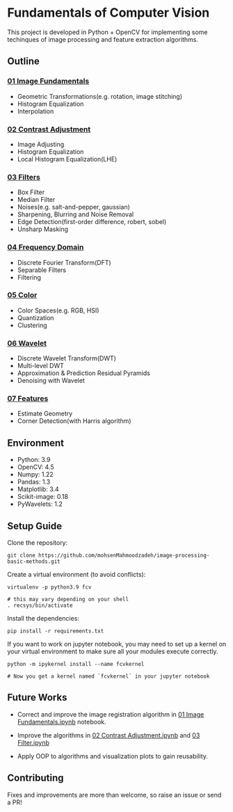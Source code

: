 
# Fundamentals of Computer Vision

This project is developed in Python + OpenCV for implementing some techinques of image processing and feature extraction algorithms. 


## Outline
### [01 Image Fundamentals](https://github.com/mohsenMahmoodzadeh/image-processing-basic-methods/blob/master/01%20Image%20Fundamentals.ipynb)
- Geometric Transformations(e.g. rotation, image stitching)
- Histogram Equalization
- Interpolation

### [02 Contrast Adjustment](https://github.com/mohsenMahmoodzadeh/image-processing-basic-methods/blob/master/02%20Contrast%20Adjustment.ipynb)
- Image Adjusting
- Histogram Equalization
- Local Histogram Equalization(LHE)

### [03 Filters](https://github.com/mohsenMahmoodzadeh/image-processing-basic-methods/blob/master/03%20Filters.ipynb)
- Box Filter
- Median Filter
- Noises(e.g. salt-and-pepper, gaussian)
- Sharpening, Blurring and Noise Removal
- Edge Detection(first-order difference, robert, sobel)
- Unsharp Masking

### [04 Frequency Domain](https://github.com/mohsenMahmoodzadeh/image-processing-basic-methods/blob/master/04%20Frequency%20Domain.ipynb)
- Discrete Fourier Transform(DFT)
- Separable Filters
- Filtering

### [05 Color](https://github.com/mohsenMahmoodzadeh/image-processing-basic-methods/blob/master/05%20Colors.ipynb)
- Color Spaces(e.g. RGB, HSI)
- Quantization
- Clustering

### [06 Wavelet](https://github.com/mohsenMahmoodzadeh/image-processing-basic-methods/blob/master/06%20Wavelet.ipynb)
- Discrete Wavelet Transform(DWT)
- Multi-level DWT
- Approximation & Prediction Residual Pyramids
- Denoising with Wavelet

### [07 Features](https://github.com/mohsenMahmoodzadeh/image-processing-basic-methods/blob/master/07%20Features.ipynb)

- Estimate Geometry
- Corner Detection(with Harris algorithm)


## Environment
- Python: 3.9
- OpenCV: 4.5
- Numpy: 1.22
- Pandas: 1.3
- Matplotlib: 3.4
- Scikit-image: 0.18
- PyWavelets: 1.2
  
## Setup Guide
Clone the repository:

```
git clone https://github.com/mohsenMahmoodzadeh/image-processing-basic-methods.git
```
Create a virtual environment (to avoid conflicts):

```
virtualenv -p python3.9 fcv

# this may vary depending on your shell
. recsys/bin/activate
```

Install the dependencies:
```
pip install -r requirements.txt
```

If you want to work on jupyter notebook, you may need to set up a kernel on your virtual environment to make sure all your modules execute correctly.
```
python -m ipykernel install --name fcvkernel

# Now you get a kernel named `fcvkernel` in your jupyter notebook
```  

## Future Works
- Correct and improve the image registration algorithm in [01 Image Fundamentals.ipynb](https://github.com/mohsenMahmoodzadeh/image-processing-basic-methods/blob/master/01%20Image%20Fundamentals.ipynb) notebook.

- Improve the algorithms in [02 Contrast Adjustment.ipynb](https://github.com/mohsenMahmoodzadeh/image-processing-basic-methods/blob/master/02%20Contrast%20Adjustment.ipynb) and [03 Filter.ipynb](https://github.com/mohsenMahmoodzadeh/image-processing-basic-methods/blob/master/03%20Filters.ipynb)

- Apply OOP to algorithms and visualization plots to gain reusability.


## Contributing

Fixes and improvements are more than welcome, so raise an issue or send a PR!
